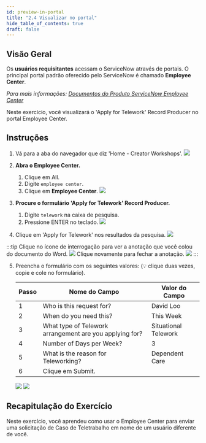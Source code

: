```yaml
---
id: preview-in-portal
title: "2.4 Visualizar no portal"
hide_table_of_contents: true
draft: false
---
```


## Visão Geral

Os **usuários requisitantes** acessam o ServiceNow através de portais. O principal portal padrão oferecido pelo ServiceNow é chamado **Employee Center**.

_Para mais informações: [Documentos do Produto ServiceNow Employee Center](https://docs.servicenow.com/csh?topicname=employee-center-landing-page.html&version=latest)_

Neste exercício, você visualizará o 'Apply for Telework' Record Producer no portal Employee Center.

## Instruções

1. Vá para a aba do navegador que diz 'Home - Creator Workshops'.
![](../images/2023-10-21-19-32-44.png)

2. **Abra o Employee Center.**
    1. Clique em All.
    2. Digite `employee center`.
    3. Clique em **Employee Center**.
    ![](../images/2023-10-21-19-35-49.png)

3. **Procure o formulário 'Apply for Telework' Record Producer.**
   1. Digite `telework` na caixa de pesquisa.
   2. Pressione ENTER no teclado.
   ![](../images/2023-10-21-19-40-10.png)

4. Clique em 'Apply for Telework' nos resultados da pesquisa.
![](../images/2023-10-21-19-42-57.png)

:::tip
Clique no ícone de interrogação para ver a anotação que você colou do documento do Word.
![](../images/2023-10-21-20-07-32.png)
Clique novamente para fechar a anotação.
![](../images/2023-10-21-20-08-33.png)
:::

5. Preencha o formulário com os seguintes valores: (💡 clique duas vezes, copie e cole no formulário).

    |Passo |Nome do Campo                      | Valor do Campo
    |--|----------------------------------|--------------
    |1 | Who is this request for?   | David Loo
    |2 | When do you need this?         | This Week
    |3 | What type of Telework arrangement are you applying for? | Situational Telework
    |4 | Number of Days per Week?         | 3
    |5 | What is the reason for Teleworking? | Dependent Care
    |6 | Clique em <span className="button-purple-square">Submit</span>.
    ![](../images/2023-10-21-20-04-41.png)
    ![](../images/2023-10-21-20-09-00.png)

## Recapitulação do Exercício

Neste exercício, você aprendeu como usar o Employee Center para enviar uma solicitação de Caso de Teletrabalho em nome de um usuário diferente de você.